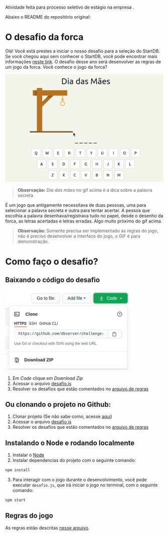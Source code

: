 Atividade feita para processo seletivo de estágio na empresa <db>.

Abaixo o README do repositório original:





# O desafio da forca

Olá! Você está prestes a iniciar o nosso desafio para a seleção do StartDB. Se você chegou aqui sem conhecer o StartDB, você pode encontrar mais informações [neste link](https://start.dbserver.com.br/). O desafio desse ano será desenvolver as regras de um jogo da forca. 
Você conhece o jogo da forca?

![forca](docs/forca.gif) 

> **Observação:** *Dia das mães* no gif acima é a dica sobre a palavra secreta

É um jogo que antigamente necessitava de duas pessoas, uma para selecionar a palavra secreta e outra para tentar acertar. A pessoa que escolhia a palavra desenhava/registrava tudo no papel, desde o desenho da forca, as letras acertadas e letras erradas. Algo muito próximo do gif acima.

> **Observação:** Somente precisa ser implementado as regras do jogo, não é preciso desenvolver a interface do jogo, o GIF é para demonstração.

# Como faço o desafio?

## Baixando o código do desafio
![image](docs/clone-repo.png)
1. Em <i>Code</i> clique em <i>Download Zip</i>
2. Acessar o arquivo [desafio.js](https://github.com/dbserver/startdb-2022/blob/main/desafio/desafio.js)
3. Resolver os desafios que estão comentados no [arquivo de regras](docs/Regras.md)

## Ou clonando o projeto no Github:

1. Clonar projeto (Se não sabe como, acesse [aqui](https://docs.github.com/pt/github/creating-cloning-and-archiving-repositories/cloning-a-repository-from-github/cloning-a-repository))
2. Acessar o arquivo [desafio.js](https://github.com/dbserver/startdb-2022/blob/main/desafio/desafio.js)
3. Resolver os desafios que estão comentados no [arquivo de regras](docs/Regras.md)

## Instalando o Node e rodando localmente

1. Instalar o [Node](https://nodejs.org/en/)
2. Instalar dependencias do projeto com o seguinte comando:
```bash
npm install
```
3. Para interagir com o jogo durante o desenvolvimento, você pode executar `desafio.js`, que irá iniciar o jogo no terminal, com o seguinte comando:
```bash
npm start
```

## Regras do jogo

As regras estão descritas [nesse arquivo](docs/Regras.md).

